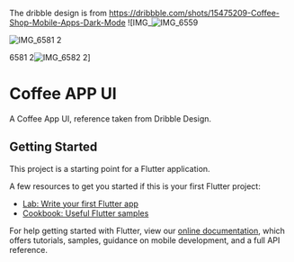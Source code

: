 The dribble design is from https://dribbble.com/shots/15475209-Coffee-Shop-Mobile-Apps-Dark-Mode
![IMG_![IMG_6559](https://user-images.githubusercontent.com/53341343/163552340-1eb989c8-9388-4405-94c5-d0d2d2868386.jpeg)

![IMG_6581 2](https://user-images.githubusercontent.com/53341343/163552770-634456ad-cbd9-4b67-8c99-e3098637b4a8.PNG)


6581 2![IMG_6582 2](https://user-images.githubusercontent.com/53341343/163552305-d49d8190-94c6-4e0a-a070-c31f3b6e8949.PNG)]

# Coffee APP UI

A Coffee App UI, reference taken from Dribble Design.


## Getting Started

This project is a starting point for a Flutter application.

A few resources to get you started if this is your first Flutter project:

- [Lab: Write your first Flutter app](https://flutter.dev/docs/get-started/codelab)
- [Cookbook: Useful Flutter samples](https://flutter.dev/docs/cookbook)

For help getting started with Flutter, view our
[online documentation](https://flutter.dev/docs), which offers tutorials,
samples, guidance on mobile development, and a full API reference.
